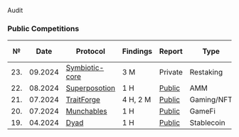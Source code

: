 Audit 
### Public Competitions

| № | Date | Protocol |  Findings | Report | Type | Competition Platform |
|--------|----------|------|-------------|-----------|------|------|
| 23. | 09.2024 | [Symbiotic-core](https://cantina.xyz/competitions/8bab566e-a6d4-4c1b-9f28-71a94bfd1da2) | 3 M | Private | Restaking | Cantina |
| 22. | 08.2024 | [Superposotion](https://code4rena.com/audits/2024-08-superposition) | 1 H | [Public](https://code4rena.com/reports/2024-08-superposition) | AMM | Code4rena |
| 21. | 07.2024 | [TraitForge](https://code4rena.com/audits/2024-07-traitforge) | 4 H, 2 M | [Public](https://code4rena.com/reports/2024-07-traitforge) | Gaming/NFT | Code4rena |
| 20. | 07.2024 | [Munchables](https://code4rena.com/audits/2024-07-munchables) | 1 H | [Public](https://code4rena.com/reports/2024-07-munchables) | GameFi | Code4rena |
| 19. | 04.2024 | [Dyad](https://code4rena.com/audits/2024-04-dyad) | 1 H | [Public](https://code4rena.com/reports/2024-04-dyad) | Stablecoin | Code4rena |


